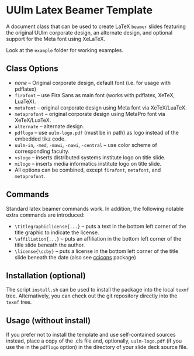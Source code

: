 UUlm Latex Beamer Template
==========================

A document class that can be used to create LaTeX `beamer` slides featuring the original UUlm corporate design, an alternate design, and optional support for the Meta font using XeLaTeX.

Look at the `example` folder for working examples.

Class Options
-------------
 * *none* – Original corporate design, default font (i.e. for usage with pdflatex)
 * `firafont`  – use Fira Sans as main font (works with pdflatex, XeTeX, LuaTeX).
 * `metafont`  – original corporate design using Meta font via XeTeX/LuaTeX.
 * `metaprofont`  – original corporate design using MetaPro font via XeTeX/LuaTeX.
 * `alternate` – alternate design.
 * `pdflogo` – use `uulm-logo.pdf` (must be in path) as logo instead of the embedded tikz code.
 * `uulm-in`, `-med`, `-mawi`, `-nawi`, `-central` – use color scheme of corresponding faculty.
 * `vslogo` – inserts distributed systems institute logo on title slide.
 * `milogo` – inserts media informatics institute logo on title slide.
 * All options can be combined, except `firafont`, `metafont`, and `metaprofont`.

Commands
--------

Standard latex beamer commands work. In addition, the following notable extra commands are introduced:

* `\titlegraphiclicense{...}` – puts a text in the bottom left corner of the title graphic to indicate the license.
* `\affiliation{...}` – puts an affiliation in the bottom left corner of the title slide beneath the author.
* `\license{\ccby}` – puts a license in the bottom left corner of the title slide beneath the date (also see [ccicons](https://ctan.org/pkg/ccicons) package)

Installation (optional)
-----------------------

The script `install.sh` can be used to install the package into the local `texmf` tree. Alternatively, you can check out the git repository directly into the `texmf` tree.

Usage (without install)
-----------------------

If you prefer not to install the template and use self-contained sources instead, place a copy of the .cls file and, optionally, `uulm-logo.pdf` (if you use the in the `pdflogo` option) in the directory of your slide deck source file.
